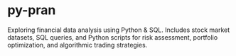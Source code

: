 # py-pran
Exploring financial data analysis using Python &amp; SQL. Includes stock market datasets, SQL queries, and Python scripts for risk assessment, portfolio optimization, and algorithmic trading strategies.
